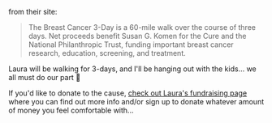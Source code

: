 

from their site:

> The Breast Cancer 3-Day is a 60-mile walk over the course of three days. Net proceeds benefit Susan G. Komen for the Cure and the National Philanthropic Trust, funding important breast cancer research, education, screening, and treatment.

Laura will be walking for 3-days, and I'll be hanging out with the kids... we all must do our part 🙂

If you'd like to donate to the cause, [check out Laura's fundraising page](http://www.the3day.org/Seattle07/lauramackenzie) where you can find out more info and/or sign up to donate whatever amount of money you feel comfortable with...